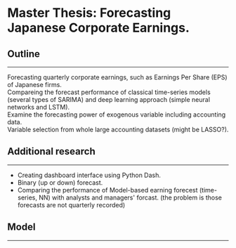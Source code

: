 # Master Thesis: Forecasting Japanese Corporate Earnings.

## Outline

---

Forecasting quarterly corporate earnings, such as Earnings Per Share (EPS) of Japanese firms.  
Compareing the forecast performance of classical time-series models (several types of SARIMA) and deep learning approach (simple neural networks and LSTM).  
Examine the forecasting power of exogenous variable including accounting data.  
Variable selection from whole large accounting datasets (might be LASSO?).  

## Additional research

---
* Creating dashboard interface using Python Dash.
* Binary (up or down) forecast.
* Comparing the performance of Model-based earning forecest (time-series, NN) with analysts and managers' forcast. (the problem is those forecasts are not quarterly recorded)
## Model

---

